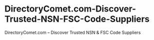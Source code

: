 # DirectoryComet.com-Discover-Trusted-NSN-FSC-Code-Suppliers
DirectoryComet.com – Discover Trusted NSN &amp; FSC Code Suppliers
